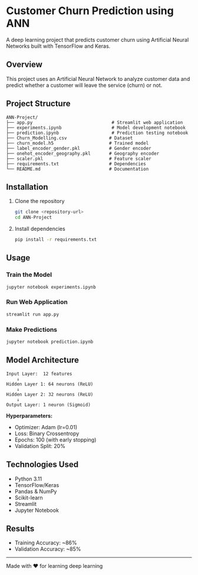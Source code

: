 # Customer Churn Prediction using ANN

A deep learning project that predicts customer churn using Artificial Neural Networks built with TensorFlow and Keras.

## Overview

This project uses an Artificial Neural Network to analyze customer data and predict whether a customer will leave the service (churn) or not.

## Project Structure

```
ANN-Project/
├── app.py                              # Streamlit web application
├── experiments.ipynb                   # Model development notebook
├── prediction.ipynb                    # Prediction testing notebook
├── Churn_Modelling.csv                # Dataset
├── churn_model.h5                     # Trained model
├── label_encoder_gender.pkl           # Gender encoder
├── onehot_encoder_geography.pkl       # Geography encoder
├── scaler.pkl                         # Feature scaler
├── requirements.txt                   # Dependencies
└── README.md                          # Documentation
```

## Installation

1. Clone the repository
   ```bash
   git clone <repository-url>
   cd ANN-Project
   ```

2. Install dependencies
   ```bash
   pip install -r requirements.txt
   ```

## Usage

### Train the Model
```bash
jupyter notebook experiments.ipynb
```

### Run Web Application
```bash
streamlit run app.py
```

### Make Predictions
```bash
jupyter notebook prediction.ipynb
```

## Model Architecture

```
Input Layer:  12 features
    ↓
Hidden Layer 1: 64 neurons (ReLU)
    ↓
Hidden Layer 2: 32 neurons (ReLU)
    ↓
Output Layer: 1 neuron (Sigmoid)
```

**Hyperparameters:**
- Optimizer: Adam (lr=0.01)
- Loss: Binary Crossentropy
- Epochs: 100 (with early stopping)
- Validation Split: 20%

## Technologies Used

- Python 3.11
- TensorFlow/Keras
- Pandas & NumPy
- Scikit-learn
- Streamlit
- Jupyter Notebook

## Results

- Training Accuracy: ~86%
- Validation Accuracy: ~85%

---

Made with ❤️ for learning deep learning
